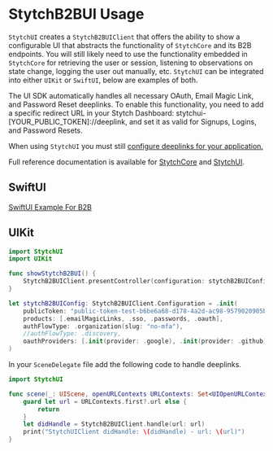 # StytchB2BUI Usage
`StytchUI` creates a `StytchB2BUIClient` that offers the ability to show a configurable UI that abstracts the functionality of `StytchCore` and its B2B endpoints. You will still likely need to use the functionality embedded in `StytchCore` for retrieving the user or session, listening to observations on state change, logging the user out manually, etc. `StytchUI` can be integrated into either `UIKit` or `SwiftUI`, below are examples of both.

The UI SDK automatically handles all necessary OAuth, Email Magic Link, and Password Reset deeplinks. To enable this functionality, you need to add a specific redirect URL in your Stytch Dashboard: stytchui-[YOUR_PUBLIC_TOKEN]://deeplink, and set it as valid for Signups, Logins, and Password Resets.

When using `StytchUI` you must still [configure deeplinks for your application.](./Deeplinks.md)

Full reference documentation is available for [StytchCore](https://stytchauth.github.io/stytch-ios/main/StytchCore/documentation/stytchcore/) and [StytchUI](https://stytchauth.github.io/stytch-ios/main/StytchUI/documentation/stytchui/).

## SwiftUI
[SwiftUI Example For B2B](https://github.com/stytchauth/stytch-ios/blob/main/Stytch/DemoApps/StytchB2BUIDemo/ContentView.swift)

## UIKit
```swift
import StytchUI
import UIKit

func showStytchB2BUI() {
    StytchB2BUIClient.presentController(configuration: stytchB2BUIConfig, controller: self)
}

let stytchB2BUIConfig: StytchB2BUIClient.Configuration = .init(
    publicToken: "public-token-test-b6be6a68-d178-4a2d-ac98-9579020905bf",
    products: [.emailMagicLinks, .sso, .passwords, .oauth],
    authFlowType: .organization(slug: "no-mfa"),
    //authFlowType: .discovery,
    oauthProviders: [.init(provider: .google), .init(provider: .github)]
)
```

In your `SceneDelegate` file add the following code to handle deeplinks.
```swift
import StytchUI

func scene(_: UIScene, openURLContexts URLContexts: Set<UIOpenURLContext>) {
    guard let url = URLContexts.first?.url else {
        return
    }
    let didHandle = StytchB2BUIClient.handle(url: url)
    print("StytchUIClient didHandle: \(didHandle) - url: \(url)")
}
```
